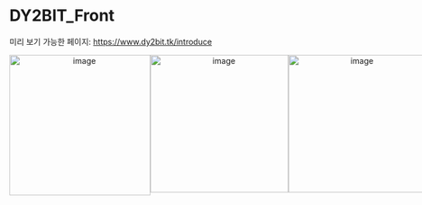 # DY2BIT_Front
미리 보기 가능한 페이지: https://www.dy2bit.tk/introduce
<div style="display:flex; text-align:center;">
  <img style="display:inline-block; vertical-align: top;" width="250" alt="image" src="https://user-images.githubusercontent.com/39155520/166860600-d2812b6b-2121-4dad-a202-6207aeb36bb5.png">
  <img style="display:inline-block; vertical-align: top;" width="245" alt="image" src="https://user-images.githubusercontent.com/39155520/166860574-d1227cd7-39b5-4d12-a231-4ea38ab1ad7f.png">
    <img style="display:inline-block; vertical-align: top;" width="245" alt="image" src="https://user-images.githubusercontent.com/39155520/166860639-f30d85ef-6589-4fe4-b963-7a05a167f4d1.png">
  <img style="display:inline-block; vertical-align: top;" width="245" alt="image" src="https://user-images.githubusercontent.com/39155520/166860676-1c78ea1b-54f4-440c-90bf-9953240363e4.png">
</ div>

## 프론트 기획 스펙
### 0. 현재 가격 정보
- 현재 김프 가격, 업비트 현재가, 바이낸스 현재가, 환율을 확인할 수 있습니다.
### 1. 거래
- 목표 김프가, 주문 수량, 시크릿 키를 입력하여 서버에 요청하면 예약 주문이 생성됩니다.
- 목표 김프가, 미체결 잔고 수량, 시크릿 키를 입력하여 서버에 요청하면 생성된 예약 주문을 수정할 수 있습니다.
### 2. 현재 잔고 조회
- 업비트와 바이낸스의 현재 주문 가능한 금액, 포지션이 잡혀있는 BTC 정보를 확인할 수 있습니다.
### 3. 히스토리
- 일종의 어드민 기능으로 거래가 완료된 주문들을 확인할 수 있고 확인이 완료된 내역은 삭제할 수 있습니다.
### 4. 데일리 가격 트래킹
- 하루 단위로 김프 최소값, 최대값과 해당 시각을 확인할 수 있습니다.
### 5. 오류 검출
- 서버에서 오류가 발생되면 거래가 멈추게 되고 어플리케이션에서 오류를 확인하여 거래를 활성화 할 수 있습니다.

## 주의해야 할 로직 처리
- 조건에 맞는 김프가가 왔을 때 예약 물량을 한번에 거래하지 않고 0.03비트씩 주문 하도록 함.(한번에 호가에 쌓인 물량을 다 긁으면 수익이 줄어들기 때문에 0.03비트씩 거래함)
- 주문 가능 수량은 10프로 증거금을 계산하여 처리함(10프로 증거금은 안전한 거래를 위한 보험용)
- 여러 예약 주문의 목표가에 동시에 도달시에는 가장 가장 오래전에 만들어진 주문을 기준으로 처리함.(동시 처리X)
- 주문 오류가 발생하면 더이상 거래가 이루어지지 않도록 해야함.

## 추가 스펙
- PWA 구현
- 모바일로 웹앱 구현

## 기술스택
- Next.js
- TypeScript
- Redux Toolkit
- RTK Query
- Emotion

## 배포전략
- Server: AWS EC2
- Front: AWS Amplify

